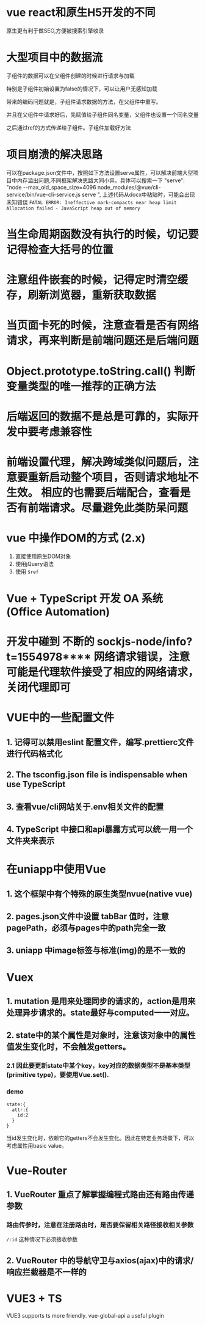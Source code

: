 
# vue react和原生H5开发的不同
原生更有利于做SEO,方便被搜索引擎收录

# 大型项目中的数据流
子组件的数据可以在父组件创建的时候进行请求与加载

特别是子组件初始设置为false的情况下，可以让用户无感知加载

带来的编码问题就是，子组件请求数据的方法，在父组件中重写。

并且在父组件中请求好后，先赋值给子组件同名变量，父组件也设置一个同名变量

之后通过ref的方式传递给子组件。子组件加载好方法

# 项目崩溃的解决思路
可以在package.json文件中，按照如下方法设置serve属性，可以解决前端大型项目中内存溢出问题,不同框架解决思路大同小异。具体可以搜索一下
"serve": "node --max_old_space_size=4096 node_modules/@vue/cli-service/bin/vue-cli-service.js serve ",
上述代码从docx中粘贴时，可能会出现未知错误
``` FATAL ERROR: Ineffective mark-compacts near heap limit Allocation failed - JavaScript heap out of memory ```

# 当生命周期函数没有执行的时候，切记要记得检查大括号的位置

# 注意组件嵌套的时候，记得定时清空缓存，刷新浏览器，重新获取数据

# 当页面卡死的时候，注意查看是否有网络请求，再来判断是前端问题还是后端问题

# Object.prototype.toString.call() 判断变量类型的唯一推荐的正确方法

# 后端返回的数据不是总是可靠的，实际开发中要考虑兼容性

# 前端设置代理，解决跨域类似问题后，注意要重新启动整个项目，否则请求地址不生效。 相应的也需要后端配合，查看是否有前端请求。尽量避免此类防呆问题

# vue 中操作DOM的方式 (2.x)
1. 直接使用原生DOM对象
2. 使用jQuery语法
3. 使用 ```$ref```

# Vue + TypeScript 开发 OA 系统(Office Automation) 

# 开发中碰到 不断的 sockjs-node/info?t=1554978**** 网络请求错误，注意可能是代理软件接受了相应的网络请求，关闭代理即可

# VUE中的一些配置文件
## 1. 记得可以禁用eslint 配置文件，编写.prettierc文件进行代码格式化
## 2. The tsconfig.json file is indispensable when use TypeScript
## 3. 查看vue/cli网站关于.env相关文件的配置
## 4. TypeScript 中接口和api暴露方式可以统一用一个文件夹来表示

# 在uniapp中使用Vue 
## 1. 这个框架中有个特殊的原生类型nvue(native vue)
## 2. pages.json文件中设置 tabBar 值时，注意pagePath，必须与pages中的path完全一致
## 3. uniapp 中image标签与标准(img)的是不一致的

# Vuex
## 1. mutation 是用来处理同步的请求的，action是用来处理异步请求的。state最好与computed一一对应。
## 2. state中的某个属性是对象时，注意该对象中的属性值发生变化时，不会触发getters。
### 2.1 因此要更新state中某个key，key对应的数据类型不是基本类型(primitive type)，要使用Vue.set().
### demo
```
state:{
  attr:{
    id:2
  }
}
```
当id发生变化时，依赖它的getters不会发生变化。因此在特定业务场景下，可以考虑属性用basic value。
# Vue-Router
## 1. VueRouter 重点了解掌握编程式路由还有路由传递参数
### 路由传参时，注意在注册路由时，是否要保留相关路径接收相关参数
``` /:id ``` 这种情况下必须接收参数
## 2. VueRouter 中的导航守卫与axios(ajax)中的请求/响应拦截器是不一样的

# VUE3 + TS
VUE3 supports ts more friendly.
vue-global-api 
a useful plugin
